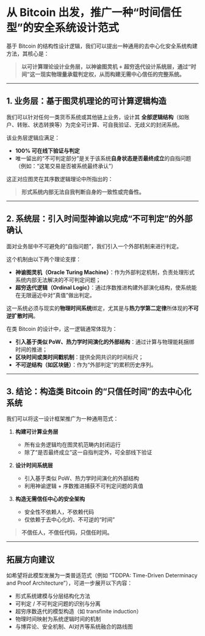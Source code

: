 # 从 Bitcoin 出发，推广一种“时间信任型”的安全系统设计范式

基于 Bitcoin 的结构性设计逻辑，我们可以提出一种通用的去中心化安全系统构建方法，其核心是：

> **以可计算理论设计业务层，以神谕图灵机 + 超穷迭代设计系统层，通过“时间”这一现实物理量承载判定权，从而构建无需中心信任的完整系统。**

---

## 1. 业务层：基于图灵机理论的可计算逻辑构造

我们可以针对任何一类货币系统或其他链上业务，设计其 **全部逻辑结构**（如账户、转账、状态转换等）为完全可计算、可自我验证、无歧义的封闭系统。

该业务层逻辑应满足：

- **100% 可在线下验证与判定**
- 唯一留出的“不可判定部分”是关于该系统**自身状态是否最终成立**的自指问题（例如：“这笔交易是否被系统最终承认”）

这正对应图灵在其序数逻辑理论中所指出的：  
> **形式系统内部无法自我判断自身的一致性或完备性。**

---

## 2. 系统层：引入时间型神谕以完成“不可判定”的外部确认

面对业务层中不可避免的“自指问题”，我们引入一个外部机制来进行判定。

这个机制由以下两个理论支撑：

- **神谕图灵机（Oracle Turing Machine）**：作为外部判定机制，负责处理形式系统内部无法解决的不可判定问题；
- **超穷迭代逻辑（Ordinal Logic）**：通过序数推进构建外部演化结构，使系统能在无限逼近中对“真值”做出判定。

这一系统必须与现实的**物理时间系统**绑定，尤其是与**热力学第二定律**所体现的**不可逆扩散时间**。

在类 Bitcoin 的设计中，这一逻辑通常体现为：

- **引入基于类似 PoW、热力学时间演化的外部结构**：通过计算与物理能耗捆绑时间的推进；
- **区块时间或类时间戳机制**：提供全网共识的时间标尺；
- **不可逆结构（如区块链）**：作为“外部判定”的累积历史序列。

---

## 3. 结论：构造类 Bitcoin 的“只信任时间”的去中心化系统

我们可以将这一设计框架推广为一种通用范式：

1. **构建可计算业务层**  
   - 所有业务逻辑均在图灵机范畴内封闭运行  
   - 除了“是否最终成立”这一自指判定外，可全部线下验证

2. **设计时间系统层**  
   - 引入基于类似 PoW、热力学时间演化的外部结构  
   - 利用神谕逻辑 + 序数推进捕获不可判定问题的真值

3. **构造无需信任中心的安全架构**  
   - 安全性不依赖人，不依赖代码  
   - 仅依赖于去中心化的、不可逆的“时间”

> **不信任人，不信任代码，只信任时间。**

---

## 拓展方向建议

如希望将此模型发展为一类普适范式（例如 “TDDPA: Time-Driven Determinacy and Proof Architecture”），可进一步展开以下内容：

- 形式系统建模与分层结构化方法  
- 可判定 / 不可判定问题的识别与分离  
- 超穷序数迭代的模型构造（如 transfinite induction）  
- 物理时间映射为系统逻辑时间的机制  
- 与博弈论、安全机制、AI对齐等系统融合的路线图
